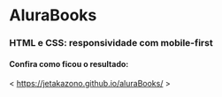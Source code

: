 # AluraBooks
### HTML e CSS: responsividade com mobile-first
#### Confira como ficou o resultado: 
< https://jetakazono.github.io/aluraBooks/ >

